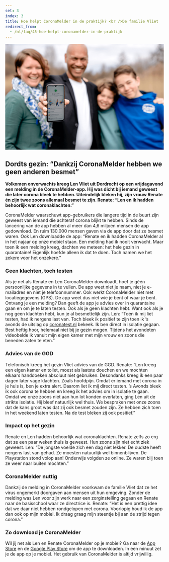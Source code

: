 ```yaml
---
set: 3
index: 3
title: Hoe helpt CoronaMelder in de praktijk? <br />De familie Vliet
redirect_from: 
  - /nl/faq/45-hoe-helpt-coronamelder-in-de-praktijk
---
```

![De familie Vliet](/media/beeldmateriaal/Familie_Vliet.png)

## Dordts gezin: “Dankzij CoronaMelder hebben we geen anderen besmet”

**Volkomen onverwachts kreeg Len Vliet uit Dordrecht op een vrijdagavond een melding in de CoronaMelder-app. Hij was dicht bij iemand geweest die later corona bleek te hebben. Uiteindelijk bleken hij, zijn vrouw Renate én zijn twee zoons allemaal besmet te zijn. Renate: “Len en ik hadden behoorlijk wat coronaklachten.”**

CoronaMelder waarschuwt app-gebruikers die langere tijd in de buurt zijn geweest van iemand die achteraf corona blijkt te hebben. Sinds de lancering van de app hebben al meer dan 4,6 miljoen mensen de app gedownload. En ruim 130.000 mensen gaven via de app door dat ze besmet waren. Ook Len downloadde de app: “Renate en ik hadden CoronaMelder al in het najaar op onze mobiel staan. Een melding had ik nooit verwacht. Maar toen ik een melding kreeg, dachten we meteen: het hele gezin in quarantaine! Eigenlijk hoefde alleen ik dat te doen. Toch namen we het zekere voor het onzekere.”

### Geen klachten, toch testen

Als je net als Renate en Len CoronaMelder downloadt, hoef je géén persoonlijke gegevens in te vullen. De app weet niet je naam, niet je e-mailadres en niet je telefoonnummer. Ook werkt CoronaMelder niet met locatiegegevens (GPS). De app weet dus niet wie je bent of waar je bent. Ontvang je een melding? Dan geeft de app je advies over in quarantaine gaan en om je te laten testen. Ook als je geen klachten hebt. Want ook als je nog geen klachten hebt, kun je al besmettelijk zijn. Len: “Toen ik mij liet testen, had ik nergens last van. Toch bleek ik positief te zijn toen ik ’s avonds de uitslag op <a href="https://www.coronatest.nl" target="_blank" rel="noreferrer noopener">coronatest.nl</a> bekeek. Ik ben direct in isolatie gegaan. Best heftig hoor, helemaal niet bij je gezin mogen. Tijdens het avondeten videobelde ik vanuit mijn eigen kamer met mijn vrouw en zoons die beneden zaten te eten.”

### Advies van de GGD

Telefonisch kreeg het gezin Vliet advies van de GGD. Renate: “Len kreeg een eigen kamer en toilet, moest als laatste douchen en we mochten elkaars handdoeken absoluut niet gebruiken. Desondanks kreeg ik een paar dagen later vage klachten. Zoals hoofdpijn. Omdat er iemand met corona in je huis is, ben je extra alert. Daarom liet ik mij direct testen. ’s Avonds bleek ik ook corona te hebben en kreeg ik het advies om in isolatie te gaan. Omdat we onze zoons niet aan hun lot konden overlaten, ging Len uit de strikte isolatie. Hij bleef natuurlijk wel thuis. We bespraken met onze zoons dat de kans groot was dat zij ook besmet zouden zijn. Ze hebben zich toen in het weekend laten testen. Na de test bleken zij ook positief.”

### Impact op het gezin

Renate en Len hadden behoorlijk wat coronaklachten. Renate zelfs zo erg dat ze een paar weken thuis is geweest. Hun zoons zijn niet echt ziek geweest. Len: “De jongste voelde zich een dag niet lekker. De oudste heeft nergens last van gehad. Ze moesten natuurlijk wel binnenblijven. De Playstation stond volop aan! Onderwijs volgden ze online. Ze waren blij toen ze weer naar buiten mochten.”

### CoronaMelder nuttig

Dankzij de melding in CoronaMelder voorkwam de familie Vliet dat ze het virus ongemerkt doorgaven aan mensen uit hun omgeving. Zonder de melding was Len voor zijn werk naar een zorginstelling gegaan en Renate naar de basisschool waar ze directrice is. Renate: “Het is een prettig idee dat we daar niet hebben rondgelopen met corona. Voorlopig houd ik de app dan ook op mijn mobiel. Ik draag graag mijn steentje bij aan de strijd tegen corona.”

### Zo download je CoronaMelder

Wil jij net als Len en Renate CoronaMelder op je mobiel? Ga naar de <a href="https://apps.apple.com/nl/app/id1517652429" target="_blank" rel="noreferrer noopener">App Store</a> en de <a href="https://play.google.com/store/apps/details?id=nl.rijksoverheid.en" target="_blank" rel="noreferrer noopener">Google Play Store</a> om de app te downloaden. In een minuut zet je de app op je mobiel. Het gebruik van CoronaMelder is altijd vrijwillig.
